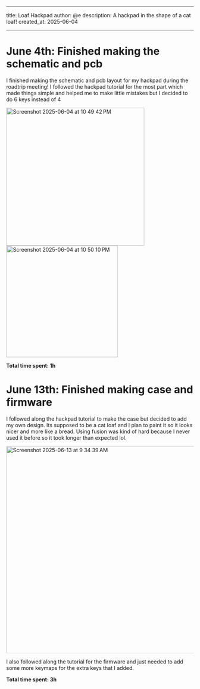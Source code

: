 ___
title: Loaf Hackpad
author: @e
description: A hackpad in the shape of a cat loaf!
created_at: 2025-06-04
___

# June 4th: Finished making the schematic and pcb

I finished making the schematic and pcb layout for my hackpad during the roadtrip meeting! I followed the hackpad tutorial for the most part which made things simple and helped me to make little mistakes but I decided to do 6 keys instead of 4

<img width="371" alt="Screenshot 2025-06-04 at 10 49 42 PM" src="https://github.com/user-attachments/assets/01ab8a2f-a6b0-46fc-856f-d0b8fa4da8d4" />
<img width="300" alt="Screenshot 2025-06-04 at 10 50 10 PM" src="https://github.com/user-attachments/assets/eb4cc6b9-1d77-4d5e-afbe-1a5f888de438" />

**Total time spent: 1h**

# June 13th: Finished making case and firmware

I followed along the hackpad tutorial to make the case but decided to add my own design. Its supposed to be a cat loaf and I plan to paint it so it looks nicer and more like a bread. Using fusion was kind of hard because I never used it before so it took longer than expected lol.

<img width="557" alt="Screenshot 2025-06-13 at 9 34 39 AM" src="https://github.com/user-attachments/assets/3ef5104d-ffea-4c16-91d5-5f1d8d6fad30" />

I also followed along the tutorial for the firmware and just needed to add some more keymaps for the extra keys that I added. 

**Total time spent: 3h**
